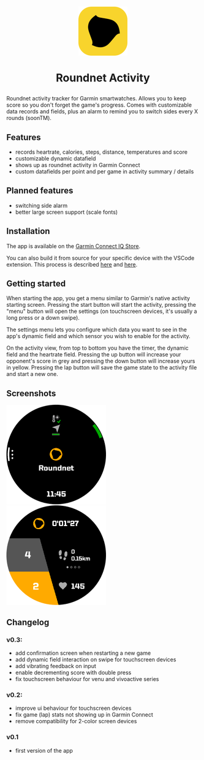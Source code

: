 # <p align="center"> <br/> <img src="doc/roundnetapp.png" alt="drawing" width="128"/> <br/> <br/> Roundnet Activity <br/> </p>
Roundnet activity tracker for Garmin smartwatches. Allows you to keep score so you don't forget the game's progress. Comes with customizable data records and fields, plus an alarm to remind you to switch sides every X rounds (soonTM).

## Features
- records heartrate, calories, steps, distance, temperatures and score
- customizable dynamic datafield
- shows up as roundnet activity in Garmin Connect
- custom datafields per point and per game in activity summary / details

## Planned features
- switching side alarm
- better large screen support (scale fonts)

## Installation
The app is available on the [Garmin Connect IQ Store](https://apps.garmin.com/fr-FR/apps/25832203-f7ed-40a7-977d-0a9172b68ee4).

You can also build it from source for your specific device with the VSCode extension. This process is described [here](https://developer.garmin.com/connect-iq/connect-iq-basics/getting-started/) and [here](https://developer.garmin.com/connect-iq/connect-iq-basics/your-first-app/#ariaid-title7).

## Getting started
When starting the app, you get a menu similar to Garmin's native activity starting screen. Pressing the start button will start the activity, pressing the "menu" button will open the settings (on touchscreen devices, it's usually a long press or a down swipe).

The settings menu lets you configure which data you want to see in the app's dynamic field and which sensor you wish to enable for the activity.

On the activity view, from top to bottom you have the timer, the dynamic field and the heartrate field. Pressing the up button will increase your opponent's score in grey and pressing the down button will increase yours in yellow. Pressing the lap button will save the game state to the activity file and start a new one. 

## Screenshots
![](doc/start_menu.png)
![](doc/activity_view.png)

## Changelog

### v0.3:
- add confirmation screen when restarting a new game
- add dynamic field interaction on swipe for touchscreen devices
- add vibrating feedback on input
- enable decrementing score with double press
- fix touchscreen behaviour for venu and vivoactive series

### v0.2:
- improve ui behaviour for touchscreen devices
- fix game (lap) stats not showing up in Garmin Connect
- remove compatibility for 2-color screen devices

### v0.1
- first version of the app
